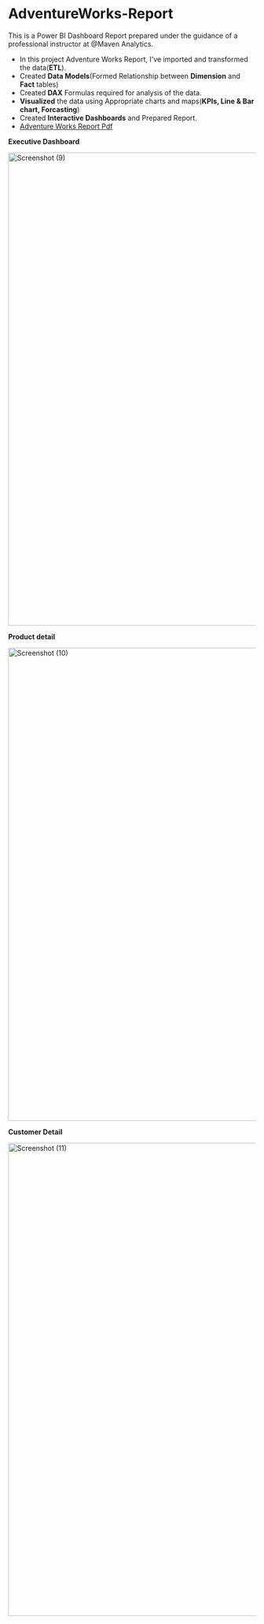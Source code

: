# AdventureWorks-Report
This is a Power BI Dashboard Report prepared under the guidance of a professional instructor at @Maven Analytics.
* In this project Adventure Works Report, I've imported and transformed the data(**ETL**).
* Created **Data Models**(Formed Relationship between **Dimension** and **Fact** tables)
* Created **DAX** Formulas required for analysis of the data.
* **Visualized** the data using Appropriate charts and maps(**KPIs, Line & Bar chart, Forcasting**)
* Created **Interactive Dashboards** and Prepared Report.
* [Adventure Works Report Pdf](https://github.com/MamtaNegi22/AdventureWorks-Report/tree/main/Adventure%20works%20dataset)

**Executive Dashboard**
 
 <img width="960" alt="Screenshot (9)" src="https://github.com/user-attachments/assets/cf137369-b90f-4341-87b1-795a2b3f3ef7" />


**Product detail**

 <img width="960" alt="Screenshot (10)" src="https://github.com/user-attachments/assets/d041b6a2-150a-4e1b-8881-f0813cb1338d" />


**Customer Detail**

 <img width="960" alt="Screenshot (11)" src="https://github.com/user-attachments/assets/5cb23a1f-941e-4fb0-98c4-f895c9f51297" />
